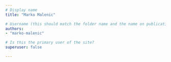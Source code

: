 ```yaml
---
# Display name
title: "Marko Malenic"

# Username (this should match the folder name and the name on publications)
authors:
- "marko-malenic"

# Is this the primary user of the site?
superuser: false

---
```

